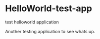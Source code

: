 HelloWorld-test-app
===================

test helloworld application

Another testing application to see whats up.
